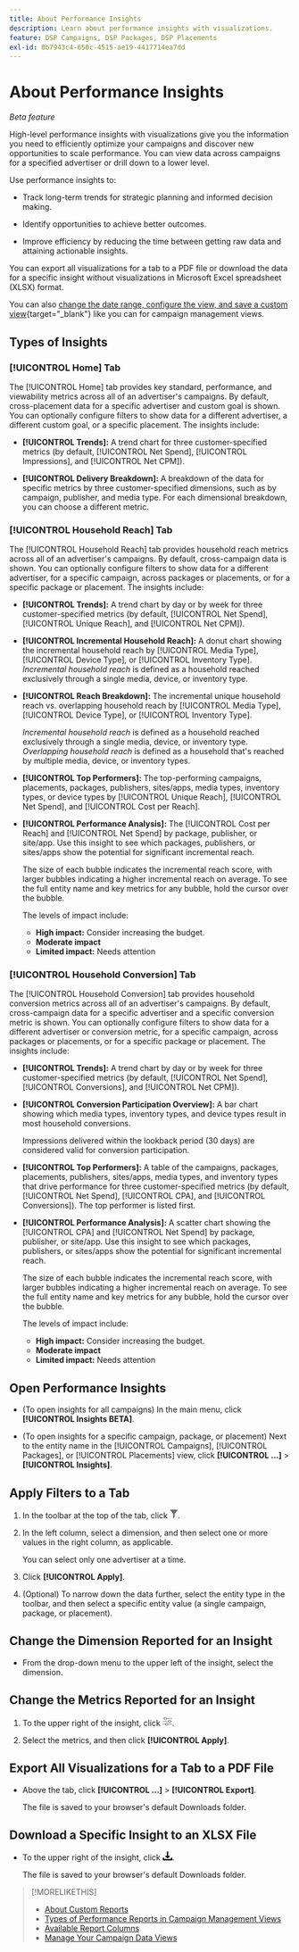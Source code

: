 ```yaml
---
title: About Performance Insights
description: Learn about performance insights with visualizations.
feature: DSP Campaigns, DSP Packages, DSP Placements
exl-id: 0b7943c4-650c-4515-ae19-4417714ea7dd
---
```

# About Performance Insights

*Beta feature*

<!-- Edit title and metadata as necessary -->

High-level performance insights with visualizations give you the information you need to efficiently optimize your campaigns and discover new opportunities to scale performance. You can view data across campaigns for a specified advertiser or drill down to a lower level.

Use performance insights to:

* Track long-term trends for strategic planning and informed decision making.

* Identify opportunities to achieve better outcomes.

* Improve efficiency by reducing the time between getting raw data and attaining actionable insights.

You can export all visualizations for a tab to a PDF file or download the data for a specific insight without visualizations in Microsoft Excel spreadsheet (XLSX) format.

You can also [change the date range, configure the view, and save a custom view](/help/dsp/campaign-management/reports/campaign-data-views-manage.md){target="_blank"} like you can for campaign management views.

## Types of Insights

### [!UICONTROL Home] Tab

The [!UICONTROL Home] tab provides key standard, performance, and viewability metrics across all of an advertiser's campaigns. By default, cross-placement data for a specific advertiser and custom goal is shown. You can optionally configure filters to show data for a different advertiser, a different custom goal, or a specific placement. <!-- I don't see campaigns or packages anymore:  You can optionally configure filters to show data for a different advertiser or data for only specific campaigns, packages, custom goals, and placements. --> The insights include:

* **[!UICONTROL Trends]:** A trend chart for three customer-specified metrics (by default, [!UICONTROL Net Spend], [!UICONTROL Impressions], and [!UICONTROL Net CPM]).

* **[!UICONTROL Delivery Breakdown]:** A breakdown of the data for specific metrics by three customer-specified dimensions, such as by campaign, publisher, and media type. For each dimensional breakdown, you can choose a different metric.

### [!UICONTROL Household Reach] Tab

The [!UICONTROL Household Reach] tab provides household reach metrics across all of an advertiser's campaigns. By default, cross-campaign data is shown. You can optionally configure filters to show data for a different advertiser, for a specific campaign, across packages or placements, or for a specific package or placement. The insights include:

* **[!UICONTROL Trends]:** A trend chart by day or by week for three customer-specified metrics (by default, [!UICONTROL Net Spend], [!UICONTROL Unique Reach], and [!UICONTROL Net CPM]).

* **[!UICONTROL Incremental Household Reach]:** A donut chart showing the incremental household reach by [!UICONTROL Media Type], [!UICONTROL Device Type], or [!UICONTROL Inventory Type]. *Incremental household reach* is defined as a household reached exclusively through a single media, device, or inventory type.

* **[!UICONTROL Reach Breakdown]:** The incremental unique household reach vs. overlapping household reach by [!UICONTROL Media Type], [!UICONTROL Device Type], or [!UICONTROL Inventory Type].

  *Incremental household reach* is defined as a household reached exclusively through a single media, device, or inventory type. *Overlapping household reach* is defined as a household that's reached by multiple media, device, or inventory types.
  
* **[!UICONTROL Top Performers]:** The top-performing campaigns, placements, packages, publishers, sites/apps, media types, inventory types, or device types by [!UICONTROL Unique Reach], [!UICONTROL Net Spend], and [!UICONTROL Cost per Reach].

* **[!UICONTROL Performance Analysis]:** The [!UICONTROL Cost per Reach] and [!UICONTROL Net Spend] by package, publisher, or site/app. Use this insight to see which packages, publishers, or sites/apps show the potential for significant incremental reach.

  The size of each bubble indicates the incremental reach score, with larger bubbles indicating a higher incremental reach on average. To see the full entity name and key metrics for any bubble, hold the cursor over the bubble.

  The levels of impact include:

  * **High impact:** Consider increasing the budget.
  * **Moderate impact**
  * **Limited impact:** Needs attention

### [!UICONTROL Household Conversion] Tab

The [!UICONTROL Household Conversion] tab provides household conversion metrics across all of an advertiser's campaigns<!-- active only? -->. By default, cross-campaign data for a specific advertiser and a specific conversion metric is shown. You can optionally configure filters to show data for a different advertiser or conversion metric, for a specific campaign, across packages or placements, or for a specific package or placement. The insights include:

* **[!UICONTROL Trends]:** A trend chart by day or by week for three customer-specified metrics (by default, [!UICONTROL Net Spend], [!UICONTROL Conversions], and [!UICONTROL Net CPM]).

* **[!UICONTROL Conversion Participation Overview]:** A bar chart showing which media types, inventory types, and device types result in most household conversions. 

  Impressions delivered within the lookback period (30 days) are considered valid for conversion participation.

* **[!UICONTROL Top Performers]:** A table of the campaigns, packages, placements, publishers, sites/apps, media types, and inventory types that drive performance for three customer-specified metrics (by default, [!UICONTROL Net Spend], [!UICONTROL CPA], and [!UICONTROL Conversions]). The top performer is listed first.

* **[!UICONTROL Performance Analysis]:** A scatter chart showing the [!UICONTROL CPA] and [!UICONTROL Net Spend] by package, publisher, or site/app. Use this insight to see which packages, publishers, or sites/apps show the potential for significant incremental reach.

  The size of each bubble indicates the incremental reach score, with larger bubbles indicating a higher incremental reach on average. To see the full entity name and key metrics for any bubble, hold the cursor over the bubble.

  The levels of impact include:

  * **High impact:** Consider increasing the budget.
  * **Moderate impact**
  * **Limited impact:** Needs attention

## Open Performance Insights

* (To open insights for all campaigns) In the main menu, click **[!UICONTROL Insights BETA]**.

* (To open insights for a specific campaign, package, or placement) Next to the entity name in the [!UICONTROL Campaigns], [!UICONTROL Packages], or [!UICONTROL Placements] view, click **[!UICONTROL ...]** > **[!UICONTROL Insights]**.

## Apply Filters to a Tab

1. In the toolbar at the top of the tab, click ![Filter button](/help/dsp/assets/filter.png).

1. In the left column, select a dimension, and then select one or more values in the right column, as applicable.

   You can select only one advertiser at a time.

1. Click **[!UICONTROL Apply]**.

1. (Optional) To narrow down the data further, select the entity type in the toolbar, and then select a specific entity value (a single campaign, package, or placement).

## Change the Dimension Reported for an Insight

* From the drop-down menu to the upper left of the insight, select the dimension.

## Change the Metrics Reported for an Insight

1. To the upper right of the insight, click ![Metric settings](/help/dsp/assets/metric-settings.png "Metric settings").

1. Select the metrics, and then click **[!UICONTROL Apply]**.

## Export All Visualizations for a Tab to a PDF File

* Above the tab, click **[!UICONTROL ...]** > **[!UICONTROL Export]**.

  The file is saved to your browser's default Downloads folder.

## Download a Specific Insight to an XLSX File

* To the upper right of the insight, click ![Download](/help/creative/assets/download.png "Download").

  The file is saved to your browser's default Downloads folder.

>[!MORELIKETHIS]
>
>* [About Custom Reports](/help/dsp/reports/report-about.md)
>* [Types of Performance Reports in Campaign Management Views](/help/dsp/campaign-management/reports/campaign-reports-about.md)
>* [Available Report Columns](/help/dsp/reports/report-columns.md)
>* [Manage Your Campaign Data Views](/help/dsp/campaign-management/reports/campaign-data-views-manage.md)
